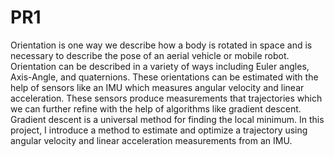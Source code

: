 # PR1
Orientation is one way we describe how a body is
rotated in space and is necessary to describe the pose of an aerial vehicle or mobile robot. Orientation can be described in a variety of
ways including Euler angles, Axis-Angle, and quaternions.
These orientations can be estimated with the help of sensors
like an IMU which measures angular velocity and linear
acceleration. These sensors produce measurements that
trajectories which we can further refine with the help of
algorithms like gradient descent. Gradient descent is a
universal method for finding the local minimum. In this project,
I introduce a method to estimate and optimize a trajectory
using angular velocity and linear acceleration measurements from an IMU.
